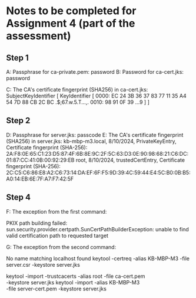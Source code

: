 # Notes to be completed for Assignment 4 (part of the assessment)

## Step 1

A: Passphrase for ca-private.pem:
password
B: Password for ca-cert.jks:
password

C: The CA's certificate fingerprint (SHA256) in ca-cert.jks:
SubjectKeyIdentifier [
KeyIdentifier [
0000: EC 24 3B 36 37 83 77 11 35 A4 54 7D 88 CB 2C BC .$;67.w.5.T...,.
0010: 98 91 0F 39 ...9
]
]

## Step 2

D: Passphrase for server.jks:
passcode
E: The CA's certificate fingerprint (SHA256) in server.jks:
kb-mbp-m3.local, 8/10/2024, PrivateKeyEntry,
Certificate fingerprint (SHA-256): 2A:F8:0E:65:C1:23:D5:87:4F:6B:8E:9C:2F:5C:63:D3:0E:90:98:68:21:C6:DC:01:87:CC:41:0B:00:92:29:EB
root, 8/10/2024, trustedCertEntry,
Certificate fingerprint (SHA-256): 2C:C5:C6:86:E8:A2:C6:73:14:DA:EF:6F:F5:9D:39:4C:59:44:E4:5C:B0:0B:B5:A0:14:EB:6E:7F:A7:F7:42:5F

## Step 4

F: The exception from the first command:

PKIX path building failed: sun.security.provider.certpath.SunCertPathBuilderException: unable to find valid certification path to requested target

G: The exception from the second command:

No name matching localhost found
keytool -certreq -alias KB-MBP-M3 -file server.csr \-keystore server.jks

keytool -import -trustcacerts -alias root -file ca-cert.pem \
-keystore server.jks
keytool -import -alias KB-MBP-M3 \
-file server-cert.pem -keystore server.jks